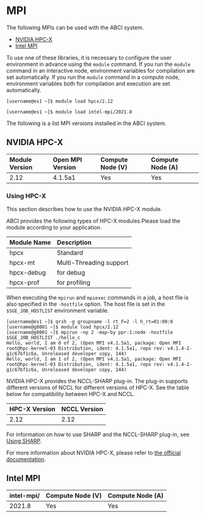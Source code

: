 # MPI

The following MPIs can be used with the ABCI system.

* [NVIDIA HPC-X](https://developer.nvidia.com/networking/hpc-x)
* [Intel MPI](https://software.intel.com/en-us/intel-mpi-library)

To use one of these libraries, it is necessary to configure the user environment in advance using the `module` command.
If you run the `module` command in an interactive node, environment variables for compilation are set automatically.
If you run the `module` command in a compute node, environment variables both for compilation and execution are set automatically.

```
[username@es1 ~]$ module load hpcx/2.12
```

```
[username@es1 ~]$ module load intel-mpi/2021.8
```

The following is a list MPI versions installed in the ABCI system.

## NVIDIA HPC-X

| Module Version | Open MPI Version |  Compute Node (V) | Compute Node (A) |
| :-- | :-- | :-- | :-- |
| 2.12 | 4.1.5a1 | Yes | Yes |

### Using HPC-X

This section describes how to use the NVIDIA HPC-X module.

ABCI provides the following types of HPC-X modules.Please load the module according to your application.

| Module Name | Description |
| :-- | :-- |
| hpcx       | Standard  |
| hpcx-mt    | Multi-Threading support |
| hpcx-debug | for debug  |
| hpcx-prof  | for profiling  |

When executing the `mpirun` and `mpiexec` commands in a job, a host file is also specified in the `-hostfile` option.
The host file is set in the `$SGE_JOB_HOSTLIST` environment variable.

```
[username@es1 ~]$ qrsh -g groupname -l rt_F=2 -l h_rt=01:00:0
[username@g0001 ~]$ module load hpcx/2.12
[username@g0001 ~]$ mpirun -np 2 -map-by ppr:1:node -hostfile $SGE_JOB_HOSTLIST ./hello_c
Hello, world, I am 0 of 2, (Open MPI v4.1.5a1, package: Open MPI root@hpc-kernel-03 Distribution, ident: 4.1.5a1, repo rev: v4.1.4-2-g1c67bf1c6a, Unreleased developer copy, 144)
Hello, world, I am 1 of 2, (Open MPI v4.1.5a1, package: Open MPI root@hpc-kernel-03 Distribution, ident: 4.1.5a1, repo rev: v4.1.4-2-g1c67bf1c6a, Unreleased developer copy, 144)
```

NVIDIA HPC-X provides the NCCL-SHARP plug-in.
The plug-in supports different versions of NCCL for different versions of HPC-X.
See the table below for compatibility between HPC-X and NCCL.

| HPC-X Version | NCCL Version |
| :-- | :-- |
| 2.12 | 2.12 |

For information on how to use SHARP and the NCCL-SHARP plug-in, see [Using SHARP](tips/sharp.md).

For more information about NVIDIA HPC-X, please refer to [the official documentation](https://docs.nvidia.com/networking/category/hpcx).

## Intel MPI

| intel-mpi/ | Compute Node (V) | Compute Node (A) |
|:--|:--|:--|
| 2021.8 | Yes | Yes |
